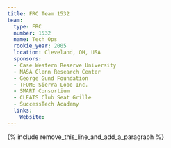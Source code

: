 ```yaml
---
title: FRC Team 1532
team:
  type: FRC
  number: 1532
  name: Tech Ops
  rookie_year: 2005
  location: Cleveland, OH, USA
  sponsors:
  - Case Western Reserve University
  - NASA Glenn Research Center
  - George Gund Foundation
  - TFOME Sierra Lobo Inc.
  - SMART Consortium
  - CLEATS Club Seat Grille
  - SuccessTech Academy
  links:
    Website:
---
```


{% include remove_this_line_and_add_a_paragraph %}